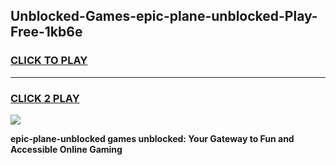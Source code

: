 
## Unblocked-Games-epic-plane-unblocked-Play-Free-1kb6e
<h3>
<a href="https://premium76.site?title=epic-plane-unblocked&ref=18A1">CLICK TO PLAY</a></h3>
<hr>

<h3>
<a href="https://premium76.site?title=epic-plane-unblocked&ref=18A1">CLICK 2 PLAY</a>
  
</h3>

<a href="https://premium76.site?title=epic-plane-unblocked&ref=18A1"><img src="https://clearcache.store/games.png"></a>


**epic-plane-unblocked games unblocked: Your Gateway to Fun and Accessible Online Gaming**
